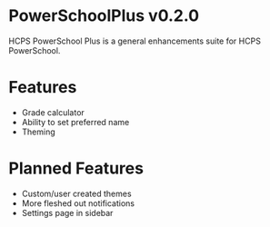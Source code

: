 # PowerSchoolPlus v0.2.0
HCPS PowerSchool Plus is a general enhancements suite for HCPS PowerSchool.

# Features
* Grade calculator
* Ability to set preferred name
* Theming

# Planned Features
* Custom/user created themes
* More fleshed out notifications
* Settings page in sidebar